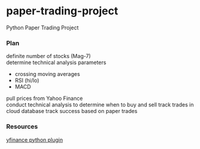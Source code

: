 # paper-trading-project
Python Paper Trading Project

### Plan
definite number of stocks (Mag-7)  
determine technical analysis parameters  
- crossing moving averages
- RSI (hi/lo)
- MACD

pull prices from Yahoo Finance  
conduct technical analysis to determine when to buy and sell
track trades in cloud database
track success based on paper trades

### Resources
[yfinance python plugin](https://pypi.org/project/yfinance/)
